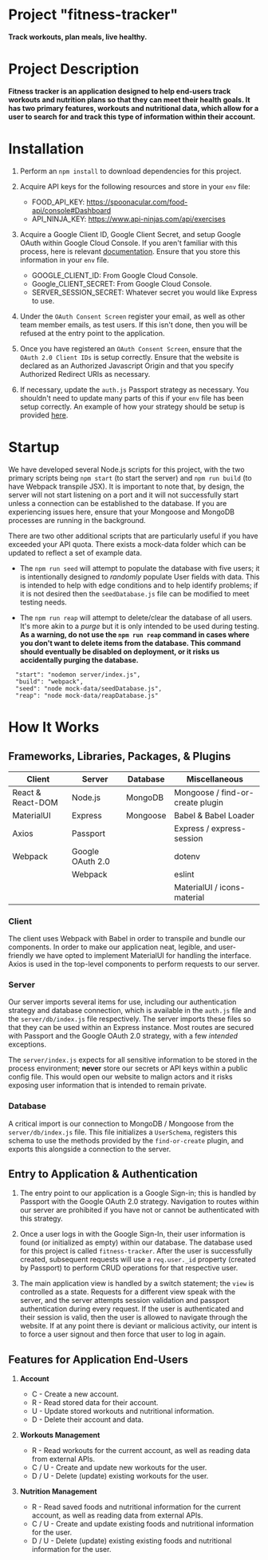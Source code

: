 # Project "fitness-tracker"
**Track workouts, plan meals, live healthy.**

# Project Description
**Fitness tracker is an application designed to help end-users track workouts and nutrition plans so that they can meet their health goals. It has two primary features, workouts and nutritional data, which allow for a user to search for and track this type of information within their account.** 

# Installation

1. Perform an `npm install` to download dependencies for this project.

2. Acquire API keys for the following resources and store in your `env` file:
    - FOOD_API_KEY: https://spoonacular.com/food-api/console#Dashboard
    - API_NINJA_KEY: https://www.api-ninjas.com/api/exercises
  
3. Acquire a Google Client ID, Google Client Secret, and setup Google OAuth within Google Cloud Console. If you aren't familiar with this process, here is relevant [documentation](https://developers.google.com/identity/protocols/oauth2). Ensure that you store this information in your `env` file.
    - GOOGLE_CLIENT_ID: From Google Cloud Console.
    - Google_CLIENT_SECRET: From Google Cloud Console.
    - SERVER_SESSION_SECRET: Whatever secret you would like Express to use.

4. Under the `OAuth Consent Screen` register your email, as well as other team member emails, as test users. If this isn't done, then you will be refused at the entry point to the application.

5. Once you have registered an `OAuth Consent Screen`, ensure that the `OAuth 2.0 Client IDs` is setup correctly. Ensure that the website is declared as an Authorized Javascript Origin and that you specify Authorized Redirect URIs as necessary.

6. If necessary, update the `auth.js` Passport strategy as necessary. You shouldn't need to update many parts of this if your `env` file has been setup correctly. An example of how your strategy should be setup is provided [here](https://www.passportjs.org/packages/passport-google-oauth20/).

# Startup

We have developed several Node.js scripts for this project, with the two primary scripts being `npm start` (to start the server) and `npm run build` (to have Webpack transpile JSX). It is important to note that, by design, the server will not start listening on a port and it will not successfully start unless a connection can be established to the database. If you are experiencing issues here, ensure that your Mongoose and MongoDB processes are running in the background.

There are two other additional scripts that are particularly useful if you have exceeded your API quota. There exists a mock-data folder which can be updated to reflect a set of example data. 

  - The `npm run seed` will attempt to populate the database with five users; it is intentionally designed to _randomly_ populate User fields with data. This is intended to help with edge conditions and to help identify problems; if it is not desired then the `seedDatabase.js` file can be modified to meet testing needs.

  - The `npm run reap` will attempt to delete/clear the database of all users. It's more akin to a _purge_ but it is only intended to be used during testing. **As a warning, do not use the `npm run reap` command in cases where you don't want to delete items from the database. This command should eventually be disabled on deployment, or it risks us accidentally purging the database.**

```
  "start": "nodemon server/index.js",
  "build": "webpack",
  "seed": "node mock-data/seedDatabase.js",
  "reap": "node mock-data/reapDatabase.js"
```

# How It Works

## Frameworks, Libraries, Packages, & Plugins

|      Client      |      Server      |     Database     |           Miscellaneous          |
| ---------------- | ---------------- | ---------------- | -------------------------------- |
| React & React-DOM| Node.js          | MongoDB          | Mongoose / find-or-create plugin |
| MaterialUI       | Express          | Mongoose         | Babel & Babel Loader             |
| Axios            | Passport         |                  | Express / express-session        |
| Webpack          | Google OAuth 2.0 |                  | dotenv                           |
|                  | Webpack          |                  | eslint                           |
|                  |                  |                  | MaterialUI / icons-material      |

### Client

The client uses Webpack with Babel in order to transpile and bundle our components. In order to make our application neat, legible, and user-friendly we have opted to implement MaterialUI for handling the interface. Axios is used in the top-level components to perform requests to our server.

### Server

Our server imports several items for use, including our authentication strategy and database connection, which is available in the `auth.js` file and the `server/db/index.js` file respectively. The server imports these files so that they can be used within an Express instance. Most routes are secured with Passport and the Google OAuth 2.0 strategy, with a few _intended_ exceptions.

The `server/index.js` expects for all sensitive information to be stored in the process environment; **never** store our secrets or API keys within a public config file. This would open our website to malign actors and it risks exposing user information that is intended to remain private.

### Database

A critical import is our connection to MongoDB / Mongoose from the `server/db/index.js` file. This file initializes a `UserSchema`, registers this schema to use the methods provided by the `find-or-create` plugin, and exports this alongside a connection to the server.

## Entry to Application & Authentication
1. The entry point to our application is a Google Sign-in; this is handled by Passport with the Google OAuth 2.0 strategy. Navigation to routes within our server are prohibited if you have not or cannot be authenticated with this strategy.

2. Once a user logs in with the Google Sign-In, their user information is found (or initialized as empty) within our database. The database used for this project is called `fitness-tracker`. After the user is successfully created, subsequent requests will use a `req.user._id` property (created by Passport) to perform CRUD operations for that respective user.

3. The main application view is handled by a switch statement; the `view` is controlled as a state. Requests for a different view speak with the server, and the server attempts session validation and passport authentication during every request. If the user is authenticated and their session is valid, then the user is allowed to navigate through the website. If at any point there is deviant or malicious activity, our intent is to force a user signout and then force that user to log in again.

## Features for Application End-Users

1. **Account**
    - C - Create a new account.
    - R - Read stored data for their account.
    - U - Update stored workouts and nutritional information.
    - D - Delete their account and data.

2. **Workouts Management**
    - R - Read workouts for the current account, as well as reading data from external APIs.
    - C / U - Create and update new workouts for the user.
    - D / U - Delete (update) existing workouts for the user.

3. **Nutrition Management**
    - R - Read saved foods and nutritional information for the current account, as well as reading data from external APIs.
    - C / U - Create and update existing foods and nutritional information for the user.
    - D / U - Delete (update) existing existing foods and nutritional information for the user.